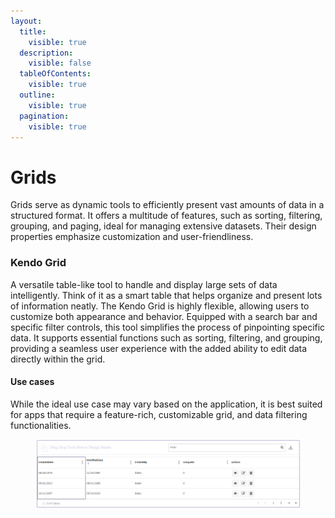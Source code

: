 ```yaml
---
layout:
  title:
    visible: true
  description:
    visible: false
  tableOfContents:
    visible: true
  outline:
    visible: true
  pagination:
    visible: true
---
```


# Grids

Grids serve as dynamic tools to efficiently present vast amounts of data in a structured format. It offers a multitude of features, such as sorting, filtering, grouping, and paging, ideal for managing extensive datasets. Their design properties emphasize customization and user-friendliness.

### Kendo Grid

A versatile table-like tool to handle and display large sets of data intelligently. Think of it as a smart table that helps organize and present lots of information neatly. The Kendo Grid is highly flexible, allowing users to customize both appearance and behavior. Equipped with a search bar and specific filter controls, this tool simplifies the process of pinpointing specific data. It supports essential functions such as sorting, filtering, and grouping, providing a seamless user experience with the added ability to edit data directly within the grid.&#x20;

#### Use cases

While the ideal use case may vary based on the application, it is best suited for apps that require a feature-rich, customizable grid, and data filtering functionalities.

<div align="left">

<figure><img src="../../../../.gitbook/assets/Kendo Grid.png" alt=""><figcaption></figcaption></figure>

</div>
